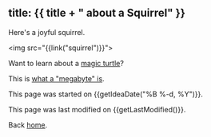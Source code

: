 title: {{ title + " about a Squirrel" }}
---

Here's a joyful squirrel.

<img src="{{link("squirrel")}}">

Want to learn about a [magic turtle]({{link("magic-turtle")}})?

This is [what a "megabyte" is]({{link("just_a_test")}}).

This page was started on {{getIdeaDate("%B %-d, %Y")}}.

This page was last modified on {{getLastModified()}}.

Back [home](..).
